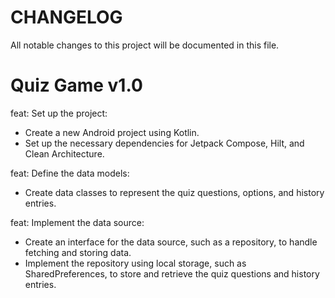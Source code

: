 # CHANGELOG

All notable changes to this project will be documented in this file.

# Quiz Game v1.0

feat: Set up the project:
- Create a new Android project using Kotlin.
- Set up the necessary dependencies for Jetpack Compose, Hilt, and Clean Architecture.

feat: Define the data models:
- Create data classes to represent the quiz questions, options, and history entries.

feat: Implement the data source:
- Create an interface for the data source, such as a repository, to handle fetching and storing data.
- Implement the repository using local storage, such as SharedPreferences, to store and retrieve the quiz questions and history entries.
